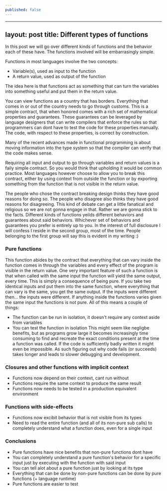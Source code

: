 ```yaml
---
published: false
---
```

---
layout: post
title: Different types of functions
---

In this post we will go over different kinds of functions and the behavior each of these have. The functions involved will be embarrasingly simple. 

Functions in most languages involve the two concepts:
- Variable(s), used as input to the function
- A return value, used as output of the function

The idea here is that functions act as something that can turn the variables into something useful and put them in the return value. 

You can view functions as a country that has borders. Everything that comes in or out of the country needs to go through customs. This is a simple contract, that when honored comes with a rich set of mathematical properties and guarantees. These guarantees can be leveraged by language designers that can write compilers that enforce the rules so that programmers can dont have to test the code for these properties manually. The code, with respect to these properties, is correct by construction.

Many of the recent advances made in functional programming is about moving information into the type system so that the compiler can verify that the code makes sense.

Requiring all input and output to go through variables and return values is a faily simple contract. So you would think that upholding it would be common practice. Most languages however choose to allow you to break this contract, either by using context from outside the function or by exporting something from the function that is not visible in the return value.

The people who chose the contract breaking design thinks they have good reasons for doing so. The people who disagree also thinks they have good reasons for disagreeing. This kind of debate can get a little fanatical and religious so we are not gonna engage in that. Rather we are gonna stick to the facts. Different kinds of functions yeilds different behaviors and guarantees about said behaviors. Whichever set of behaviors and guarantees you prefer is entirely up to you. In the interest of full disclosure I will confess I reside in the second group, most of the time. People belonging to the first group will say this is evident in my writing :)

### Pure functions

This function abides by the contract that everything that can vary inside the function comes in through the variables and every effect of the program is visible in the return value. One very important feature of such a function is that when called with the same input the function will yield the same output, every time. This is simply a consequence of being pure. If you take two identical inputs and put them into the same function, where everything that can vary is the same, you get the same output. If the inputs were different then... the inputs were different. If anything inside the functions varies given the same input the functions is not pure. All of this means a couple of things:
- The function can be run in isolation, it doesn't require any context aside from variables
- You can test the function in isolation
This might seem like negligbe benefits, but as programs grow large it becomes increasingly time consuming to find and recreate the exact conditions present at the time a function was called. If the code is sufficiently badly written it might even be impossible. As such figuring out why code fails (or succeeds) takes longer and leads to slower debugging and development.

### Closures and other functions with implicit context
- Functions now depend on their context, cant run without
- Functions require the same context to produce the same result
- Functions now needs to be tested in a production equivalent environment

### Functions with side-effects
- Functions now excibit behavior that is not visible from its types
- Need to read the entire function (and all of its non-pure sub calls) to completely understand what a function does, even for a single input

### Conclusions
- Pure functions have nice benefits that non-pure functions dont have
- You can completely understand a pure function's behavior for a specific input just by executing with the function with said input
- You can tell alot about a pure function just by looking at its type
- Everything that can be done by non-pure functions can be done by pure functions (+ language runtime)
- Pure functions are easier to test
